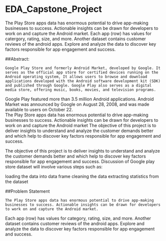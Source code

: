 # EDA_Capstone_Project


The Play Store apps data has enormous potential to drive app-making businesses to success. Actionable insights can be drawn for developers to work on and capture the Android market.
Each app (row) has values for catergory, rating, size, and more. Another dataset contains customer reviews of the android apps.
Explore and analyze the data to discover key factors responsible for app engagement and success.

##Abstract: 
 	
	Google Play Store and formerly Android Market, developed by Google. It serves as the official app store for certified devices running on the Android operating system, It allows users to browse and download applications developed with the Android software development kit (SDK) and published through Google. Google Play also serves as a digital media store, offering music, books, movies, and television programs. 
Google Play featured more than 3.5 million Android applications. Android Market was announced by Google on August 28, 2008, and was made available to users on October 22.  
The Play Store apps data has enormous potential to drive app-making businesses to success. Actionable insights can be drawn for developers to work on and capture the Android market 
The objective of this project is to deliver insights to understand and analyze the customer demands better and which help to discover key factors responsible for app engagement and success.

The objective of this project is to deliver insights to understand and analyze the customer demands better and which help to discover key factors responsible for app engagement and success.
Discussion of Google play store dataset will involve various steps such as:

loading the data into data frame
cleaning the data
extracting statistics from the dataset


##Problem Statement

	The Play Store apps data has enormous potential to drive app-making businesses to success. Actionable insights can be drawn for developers to work on and capture the Android market.
Each app (row) has values for category, rating, size, and more. Another dataset contains customer reviews of the android apps.
Explore and analyze the data to discover key factors responsible for app engagement and success.

